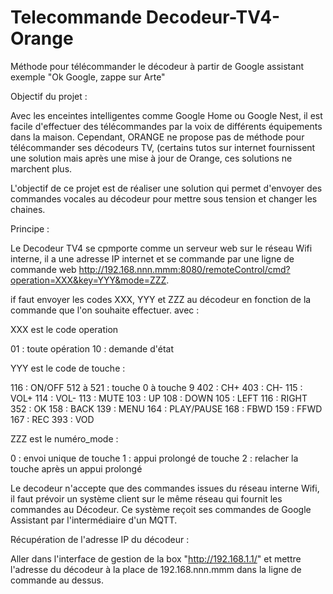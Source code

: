 # Telecommande Decodeur-TV4-Orange
Méthode pour télécommander le décodeur à partir de Google assistant exemple "Ok Google, zappe sur Arte"

Objectif du projet :

Avec les enceintes intelligentes comme Google Home ou Google Nest, il est facile d'effectuer des télécommandes par la voix de différents équipements dans la maison.
Cependant, ORANGE ne propose pas de méthode pour télécommander ses décodeurs TV, (certains tutos sur internet fournissent une solution mais après une mise à jour de Orange, ces solutions ne marchent plus.

L'objectif de ce projet est de réaliser une solution qui permet d'envoyer des commandes vocales au décodeur pour mettre sous tension et changer les chaines.

Principe : 

Le Decodeur TV4 se cpmporte comme un serveur web sur le réseau Wifi interne, il a une adresse IP internet et se commande par une ligne de commande web http://192.168.nnn.mmm:8080/remoteControl/cmd?operation=XXX&key=YYY&mode=ZZZ.

if faut envoyer les codes XXX, YYY et ZZZ au décodeur en fonction de la commande que l'on souhaite effectuer.
avec :

XXX est le code operation

01 : toute opération
10 : demande d'état

YYY est le code de touche :

116 : ON/OFF
512 à 521 : touche 0 à touche 9
402 : CH+
403 : CH-
115 : VOL+
114 : VOL-
113 : MUTE
103 : UP
108 : DOWN
105 : LEFT
116 : RIGHT
352 : OK
158 : BACK
139 : MENU
164 : PLAY/PAUSE
168 : FBWD
159 : FFWD
167 : REC
393 : VOD

ZZZ est le numéro_mode :

0 : envoi unique de touche
1 : appui prolongé de touche
2 : relacher la touche après un appui prolongé

Le decodeur n'accepte que des commandes issues du réseau interne Wifi, il faut prévoir un système client sur le même réseau qui fournit les commandes au Décodeur. Ce système reçoit ses commandes de Google Assistant par l'intermédiaire d'un MQTT.

Récupération de l'adresse IP du décodeur :

Aller dans l'interface de gestion de la box "http://192.168.1.1/" et mettre l'adresse du décodeur à la place de 192.168.nnn.mmm
dans la ligne de commande au dessus.
